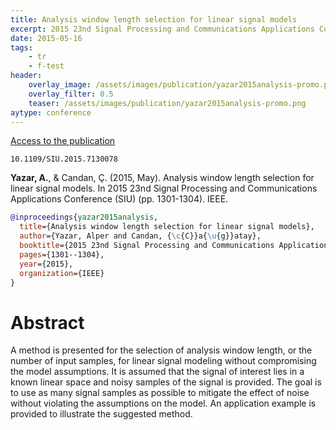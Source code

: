 ```yaml
---
title: Analysis window length selection for linear signal models
excerpt: 2015 23nd Signal Processing and Communications Applications Conference (SIU). IEEE.
date: 2015-05-16
tags:
    - tr
    - f-test
header:
    overlay_image: /assets/images/publication/yazar2015analysis-promo.png
    overlay_filter: 0.5
    teaser: /assets/images/publication/yazar2015analysis-promo.png
aytype: conference
---
```


[Access to the publication](https://doi.org/10.1109/SIU.2015.7130078)

`10.1109/SIU.2015.7130078`

**Yazar, A.**, & Candan, Ç. (2015, May). Analysis window length selection for
linear signal models. In 2015 23nd Signal Processing and Communications
Applications Conference (SIU) (pp. 1301-1304). IEEE.

```bibtex
@inproceedings{yazar2015analysis,
  title={Analysis window length selection for linear signal models},
  author={Yazar, Alper and Candan, {\c{C}}a{\u{g}}atay},
  booktitle={2015 23nd Signal Processing and Communications Applications Conference (SIU)},
  pages={1301--1304},
  year={2015},
  organization={IEEE}
}
```

# Abstract

A method is presented for the selection of analysis window length, or the number
of input samples, for linear signal modeling without compromising the model
assumptions. It is assumed that the signal of interest lies in a known linear
space and noisy samples of the signal is provided. The goal is to use as many
signal samples as possible to mitigate the effect of noise without violating the
assumptions on the model. An application example is provided to illustrate the
suggested method.
